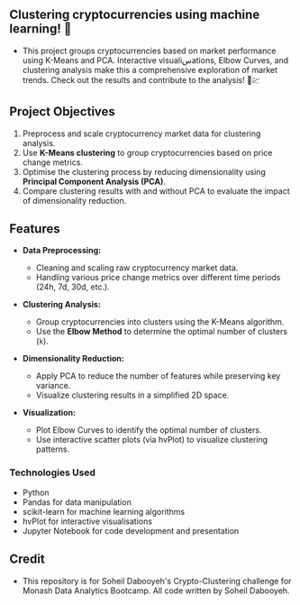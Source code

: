 
## Clustering cryptocurrencies using machine learning! 🚀
- This project groups cryptocurrencies based on market performance using K-Means and PCA. Interactive visualiسations, Elbow Curves, and clustering analysis make this a comprehensive exploration of market trends. Check out the results and contribute to the analysis! 🧠💹

## Project Objectives
1. Preprocess and scale cryptocurrency market data for clustering analysis.
2. Use **K-Means clustering** to group cryptocurrencies based on price change metrics.
3. Optimise the clustering process by reducing dimensionality using **Principal Component Analysis (PCA)**.
4. Compare clustering results with and without PCA to evaluate the impact of dimensionality reduction.

## Features
- **Data Preprocessing:**
  - Cleaning and scaling raw cryptocurrency market data.
  - Handling various price change metrics over different time periods (24h, 7d, 30d, etc.).
    
- **Clustering Analysis:**
  - Group cryptocurrencies into clusters using the K-Means algorithm.
  - Use the **Elbow Method** to determine the optimal number of clusters (`k`).

- **Dimensionality Reduction:**
  - Apply PCA to reduce the number of features while preserving key variance.
  - Visualize clustering results in a simplified 2D space.

- **Visualization:**
  - Plot Elbow Curves to identify the optimal number of clusters.
  - Use interactive scatter plots (via hvPlot) to visualize clustering patterns.

### Technologies Used

- Python
- Pandas for data manipulation
- scikit-learn for machine learning algorithms
- hvPlot for interactive visualisations
- Jupyter Notebook for code development and presentation

## Credit
- This repository is for Soheil Dabooyeh's Crypto-Clustering challenge for Monash Data Analytics Bootcamp. All code written by Soheil Dabooyeh.
